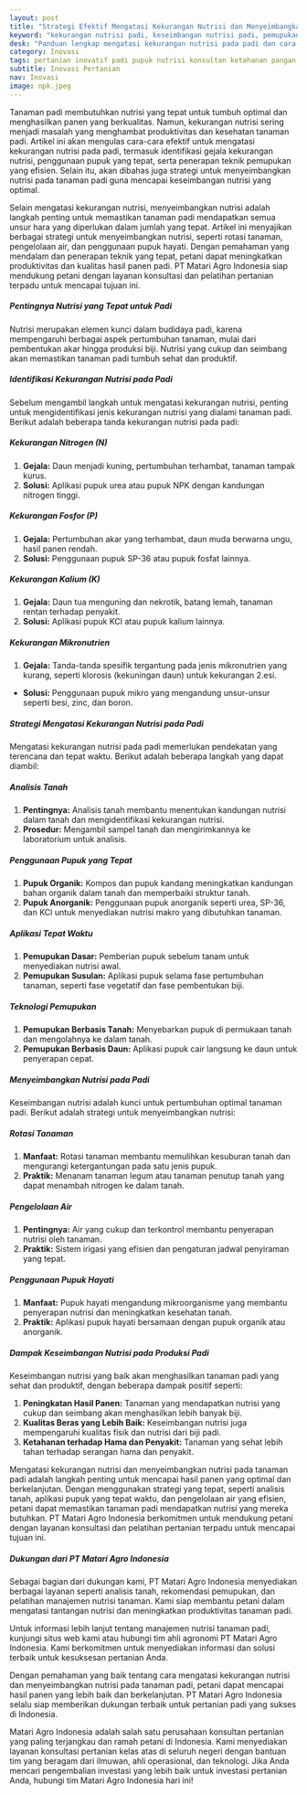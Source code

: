 ```yaml
---
layout: post
title: "Strategi Efektif Mengatasi Kekurangan Nutrisi dan Menyeimbangkan Nutrisi pada Tanaman Padi"
keyword: "kekurangan nutrisi padi, keseimbangan nutrisi padi, pemupukan padi, cara mengatasi kekurangan nutrisi, nutrisi tanaman padi, konsultan pertanian, pelatihan pertanian terpadu, PT Matari Agro Indonesia"
desk: "Panduan lengkap mengatasi kekurangan nutrisi pada padi dan cara menyeimbangkan nutrisi untuk meningkatkan produktivitas dan kualitas tanaman padi secara berkelanjutan."
category: Inovasi
tags: pertanian inovatif padi pupuk nutrisi konsultan ketahanan pangan
subtitle: Inovasi Pertanian
nav: Inovasi
image: npk.jpeg
---
```


Tanaman padi membutuhkan nutrisi yang tepat untuk tumbuh optimal dan menghasilkan panen yang berkualitas. Namun, kekurangan nutrisi sering menjadi masalah yang menghambat produktivitas dan kesehatan tanaman padi. Artikel ini akan mengulas cara-cara efektif untuk mengatasi kekurangan nutrisi pada padi, termasuk identifikasi gejala kekurangan nutrisi, penggunaan pupuk yang tepat, serta penerapan teknik pemupukan yang efisien. Selain itu, akan dibahas juga strategi untuk menyeimbangkan nutrisi pada tanaman padi guna mencapai keseimbangan nutrisi yang optimal.

Selain mengatasi kekurangan nutrisi, menyeimbangkan nutrisi adalah langkah penting untuk memastikan tanaman padi mendapatkan semua unsur hara yang diperlukan dalam jumlah yang tepat. Artikel ini menyajikan berbagai strategi untuk menyeimbangkan nutrisi, seperti rotasi tanaman, pengelolaan air, dan penggunaan pupuk hayati. Dengan pemahaman yang mendalam dan penerapan teknik yang tepat, petani dapat meningkatkan produktivitas dan kualitas hasil panen padi. PT Matari Agro Indonesia siap mendukung petani dengan layanan konsultasi dan pelatihan pertanian terpadu untuk mencapai tujuan ini.

##### Pentingnya Nutrisi yang Tepat untuk Padi
Nutrisi merupakan elemen kunci dalam budidaya padi, karena mempengaruhi berbagai aspek pertumbuhan tanaman, mulai dari pembentukan akar hingga produksi biji. Nutrisi yang cukup dan seimbang akan memastikan tanaman padi tumbuh sehat dan produktif.

##### Identifikasi Kekurangan Nutrisi pada Padi
Sebelum mengambil langkah untuk mengatasi kekurangan nutrisi, penting untuk mengidentifikasi jenis kekurangan nutrisi yang dialami tanaman padi. Berikut adalah beberapa tanda kekurangan nutrisi pada padi:

##### Kekurangan Nitrogen (N)
1. **Gejala:** Daun menjadi kuning, pertumbuhan terhambat, tanaman tampak kurus.
2. **Solusi:** Aplikasi pupuk urea atau pupuk NPK dengan kandungan nitrogen tinggi.

##### Kekurangan Fosfor (P)
1. **Gejala:** Pertumbuhan akar yang terhambat, daun muda berwarna ungu, hasil panen rendah.
2. **Solusi:** Penggunaan pupuk SP-36 atau pupuk fosfat lainnya.

##### Kekurangan Kalium (K)
1. **Gejala:** Daun tua menguning dan nekrotik, batang lemah, tanaman rentan terhadap penyakit.
2. **Solusi:** Aplikasi pupuk KCl atau pupuk kalium lainnya.

##### Kekurangan Mikronutrien
1. **Gejala:** Tanda-tanda spesifik tergantung pada jenis mikronutrien yang kurang, seperti klorosis (kekuningan daun) untuk kekurangan 2.esi.
- **Solusi:** Penggunaan pupuk mikro yang mengandung unsur-unsur seperti besi, zinc, dan boron.

##### Strategi Mengatasi Kekurangan Nutrisi pada Padi
Mengatasi kekurangan nutrisi pada padi memerlukan pendekatan yang terencana dan tepat waktu. Berikut adalah beberapa langkah yang dapat diambil:

##### Analisis Tanah
1. **Pentingnya:** Analisis tanah membantu menentukan kandungan nutrisi dalam tanah dan mengidentifikasi kekurangan nutrisi.
2. **Prosedur:** Mengambil sampel tanah dan mengirimkannya ke laboratorium untuk analisis.

##### Penggunaan Pupuk yang Tepat
1. **Pupuk Organik:** Kompos dan pupuk kandang meningkatkan kandungan bahan organik dalam tanah dan memperbaiki struktur tanah.
2. **Pupuk Anorganik:** Penggunaan pupuk anorganik seperti urea, SP-36, dan KCl untuk menyediakan nutrisi makro yang dibutuhkan tanaman.

##### Aplikasi Tepat Waktu
1. **Pemupukan Dasar:** Pemberian pupuk sebelum tanam untuk menyediakan nutrisi awal.
2. **Pemupukan Susulan:** Aplikasi pupuk selama fase pertumbuhan tanaman, seperti fase vegetatif dan fase pembentukan biji.

##### Teknologi Pemupukan
1. **Pemupukan Berbasis Tanah:** Menyebarkan pupuk di permukaan tanah dan mengolahnya ke dalam tanah.
2. **Pemupukan Berbasis Daun:** Aplikasi pupuk cair langsung ke daun untuk penyerapan cepat.

##### Menyeimbangkan Nutrisi pada Padi
Keseimbangan nutrisi adalah kunci untuk pertumbuhan optimal tanaman padi. Berikut adalah strategi untuk menyeimbangkan nutrisi:

##### Rotasi Tanaman
1. **Manfaat:** Rotasi tanaman membantu memulihkan kesuburan tanah dan mengurangi ketergantungan pada satu jenis pupuk.
2. **Praktik:** Menanam tanaman legum atau tanaman penutup tanah yang dapat menambah nitrogen ke dalam tanah.

##### Pengelolaan Air
1. **Pentingnya:** Air yang cukup dan terkontrol membantu penyerapan nutrisi oleh tanaman.
2. **Praktik:** Sistem irigasi yang efisien dan pengaturan jadwal penyiraman yang tepat.

##### Penggunaan Pupuk Hayati
1. **Manfaat:** Pupuk hayati mengandung mikroorganisme yang membantu penyerapan nutrisi dan meningkatkan kesehatan tanah.
2. **Praktik:** Aplikasi pupuk hayati bersamaan dengan pupuk organik atau anorganik.

##### Dampak Keseimbangan Nutrisi pada Produksi Padi
Keseimbangan nutrisi yang baik akan menghasilkan tanaman padi yang sehat dan produktif, dengan beberapa dampak positif seperti:
1. **Peningkatan Hasil Panen:** Tanaman yang mendapatkan nutrisi yang cukup dan seimbang akan menghasilkan lebih banyak biji.
2. **Kualitas Beras yang Lebih Baik:** Keseimbangan nutrisi juga mempengaruhi kualitas fisik dan nutrisi dari biji padi.
3. **Ketahanan terhadap Hama dan Penyakit:** Tanaman yang sehat lebih tahan terhadap serangan hama dan penyakit.

Mengatasi kekurangan nutrisi dan menyeimbangkan nutrisi pada tanaman padi adalah langkah penting untuk mencapai hasil panen yang optimal dan berkelanjutan. Dengan menggunakan strategi yang tepat, seperti analisis tanah, aplikasi pupuk yang tepat waktu, dan pengelolaan air yang efisien, petani dapat memastikan tanaman padi mendapatkan nutrisi yang mereka butuhkan. PT Matari Agro Indonesia berkomitmen untuk mendukung petani dengan layanan konsultasi dan pelatihan pertanian terpadu untuk mencapai tujuan ini.

##### Dukungan dari PT Matari Agro Indonesia
Sebagai bagian dari dukungan kami, PT Matari Agro Indonesia menyediakan berbagai layanan seperti analisis tanah, rekomendasi pemupukan, dan pelatihan manajemen nutrisi tanaman. Kami siap membantu petani dalam mengatasi tantangan nutrisi dan meningkatkan produktivitas tanaman padi.

Untuk informasi lebih lanjut tentang manajemen nutrisi tanaman padi, kunjungi situs web kami atau hubungi tim ahli agronomi PT Matari Agro Indonesia. Kami berkomitmen untuk menyediakan informasi dan solusi terbaik untuk kesuksesan pertanian Anda.

Dengan pemahaman yang baik tentang cara mengatasi kekurangan nutrisi dan menyeimbangkan nutrisi pada tanaman padi, petani dapat mencapai hasil panen yang lebih baik dan berkelanjutan. PT Matari Agro Indonesia selalu siap memberikan dukungan terbaik untuk pertanian padi yang sukses di Indonesia.

Matari Agro Indonesia adalah salah satu perusahaan konsultan pertanian yang paling terjangkau dan ramah petani di Indonesia. Kami menyediakan layanan konsultasi pertanian kelas atas di seluruh negeri dengan bantuan tim yang beragam dari ilmuwan, ahli operasional, dan teknologi. Jika Anda mencari pengembalian investasi yang lebih baik untuk investasi pertanian Anda, hubungi tim Matari Agro Indonesia hari ini!

